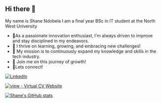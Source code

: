 ## Hi there 👋
My name is Shane Ndobela
I am a final year BSc in IT student at the North West University

- 🔭As a passionate innovation enthusiast, I'm always driven to improve and stay disciplined in my endeavors.
- 🌱  I thrive on learning, growing, and embracing new challenges!
- 🚀 My mission is to continuously expand my knowledge and skills in the tech industry.
- 👯 Join me on this journey of growth!
- 🌟Lets connect!

[![LinkedIn](https://img.shields.io/badge/LinkedIn-%230077B5.svg?logo=linkedin&logoColor=white)](https://www.linkedin.com/in/shane-ndobela-a2693530b/)

[![view - Virtual CV Website](https://img.shields.io/badge/Visit-Website-blue?style=for-the-badge)](https://shaneweb-dev.github.io/Vircual-CV--Portfolio-website/)

[![Shane's GitHub stats](https://github-readme-stats.vercel.app/api?username=ShaneWeb-dev)](https://github.com/ShaneWeb-dev/github-readme-stats)
